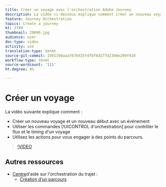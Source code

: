 ```yaml
---
title: Créer un voyage avec l'orchestration Adobe Journey
description: La vidéo ci-dessous explique comment créer un nouveau voyage, début avec un événement, utiliser les commandes d'orchestration pour contrôler le flux et le timing d'un voyage, et utiliser Actions pour s'engager à des points du parcours.
feature: Journey Orchestration
topics: Create a journey
kt: 2789
thumbnail: 29696.jpg
audience: user
doc-type: video
activity: use
translation-type: tm+mt
source-git-commit: 150119daaa767b925fdfbf6d277d2340e209f418
workflow-type: tm+mt
source-wordcount: '111'
ht-degree: 4%

---
```



# Créer un voyage

La vidéo suivante explique comment :

* Créer un nouveau voyage et un nouveau début avec un événement
* Utiliser les commandes [!UICONTROL d&#39;orchestration] pour contrôler le flux et le timing d&#39;un voyage
* Utilisez les actions pour vous engager à des points du parcours.

>[!VIDEO](https://video.tv.adobe.com/v/29696?quality=12)

## Autres ressources

* [Centre](https://docs.adobe.com/content/help/en/journeys/using/journey-orchestration-home.html)d&#39;aide sur l&#39;orchestration du trajet :
   * [Création d’un parcours](https://docs.adobe.com/content/help/en/journeys/using/building-journeys/about-journey-building/journey.html)
